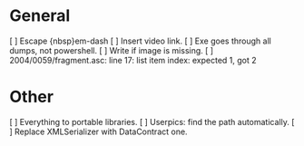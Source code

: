 # General

[ ] Escape <URL>{nbsp}em-dash
[ ] Insert video link.
[ ] Exe goes through all dumps, not powershell.
[ ] Write if image is missing.
[ ] 2004/0059/fragment.asc: line 17: list item index: expected 1, got 2

# Other

[ ] Everything to portable libraries.
[ ] Userpics: find the path automatically.
[ ] Replace XMLSerializer with DataContract one.